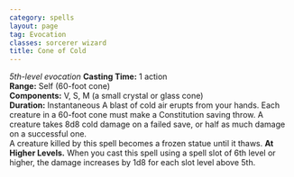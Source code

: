 ```yaml
---
category: spells
layout: page
tag: Evocation
classes: sorcerer wizard
title: Cone of Cold
---
```


_5th-level evocation_ **Casting Time:** 1 action    
**Range:** Self (60-foot cone)    
**Components:** V, S, M (a small crystal or glass cone)    
**Duration:** Instantaneous A blast of cold air erupts from your hands. Each creature in a 60-foot cone must make a Constitution saving throw. A creature takes 8d8 cold damage on a failed save, or half as much damage on a successful one.    
A creature killed by this spell becomes a frozen statue until it thaws. **At Higher Levels.** When you cast this spell using a spell slot of 6th level or higher, the damage increases by 1d8 for each slot level above 5th. 
